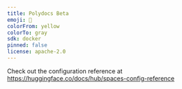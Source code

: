 ```yaml
---
title: Polydocs Beta
emoji: 🐢
colorFrom: yellow
colorTo: gray
sdk: docker
pinned: false
license: apache-2.0
---
```


Check out the configuration reference at https://huggingface.co/docs/hub/spaces-config-reference
